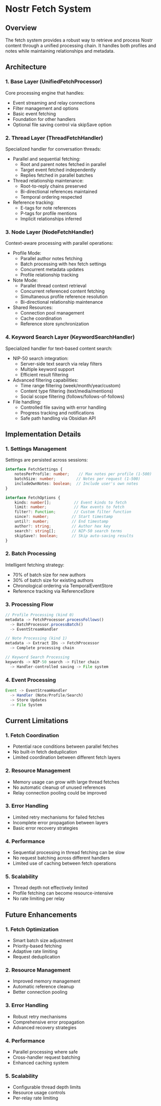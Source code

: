 # Nostr Fetch System

## Overview
The fetch system provides a robust way to retrieve and process Nostr content through a unified processing chain. It handles both profiles and notes while maintaining relationships and metadata.

## Architecture

### 1. Base Layer (UnifiedFetchProcessor)
Core processing engine that handles:
- Event streaming and relay connections
- Filter management and options
- Basic event fetching
- Foundation for other handlers
- Optional file saving control via skipSave option

### 2. Thread Layer (ThreadFetchHandler)
Specialized handler for conversation threads:
- Parallel and sequential fetching:
  * Root and parent notes fetched in parallel
  * Target event fetched independently
  * Replies fetched in parallel batches
- Thread relationship maintenance:
  * Root-to-reply chains preserved
  * Bi-directional references maintained
  * Temporal ordering respected
- Reference tracking:
  * E-tags for note references
  * P-tags for profile mentions
  * Implicit relationships inferred

### 3. Node Layer (NodeFetchHandler)
Context-aware processing with parallel operations:
- Profile Mode:
  * Parallel author notes fetching
  * Batch processing with hex fetch settings
  * Concurrent metadata updates
  * Profile relationship tracking
- Note Mode:
  * Parallel thread context retrieval
  * Concurrent referenced content fetching
  * Simultaneous profile reference resolution
  * Bi-directional relationship maintenance
- Shared Resources:
  * Connection pool management
  * Cache coordination
  * Reference store synchronization

### 4. Keyword Search Layer (KeywordSearchHandler)
Specialized handler for text-based content search:
- NIP-50 search integration:
  * Server-side text search via relay filters
  * Multiple keyword support
  * Efficient result filtering
- Advanced filtering capabilities:
  * Time range filtering (week/month/year/custom)
  * Content type filtering (text/media/mentions)
  * Social scope filtering (follows/follows-of-follows)
- File handling:
  * Controlled file saving with error handling
  * Progress tracking and notifications
  * Safe path handling via Obsidian API

## Implementation Details

### 1. Settings Management
Settings are persisted across sessions:
```typescript
interface FetchSettings {
    notesPerProfile: number;    // Max notes per profile (1-500)
    batchSize: number;         // Notes per request (1-500)
    includeOwnNotes: boolean;  // Include user's own notes
}

interface FetchOptions {
    kinds: number[];          // Event kinds to fetch
    limit: number;            // Max events to fetch
    filter?: Function;        // Custom filter function
    since?: number;          // Start timestamp
    until?: number;          // End timestamp
    author?: string;         // Author hex key
    search?: string[];       // NIP-50 search terms
    skipSave?: boolean;      // Skip auto-saving results
}
```

### 2. Batch Processing
Intelligent fetching strategy:
- 70% of batch size for new authors
- 30% of batch size for existing authors
- Chronological ordering via TemporalEventStore
- Reference tracking via ReferenceStore

### 3. Processing Flow
```typescript
// Profile Processing (kind 0)
metadata -> FetchProcessor.processFollows()
  -> BatchProcessor.processBatch()
  -> EventStreamHandler

// Note Processing (kind 1)
metadata -> Extract IDs -> FetchProcessor
  -> Complete processing chain

// Keyword Search Processing
keywords -> NIP-50 search -> Filter chain
  -> Handler-controlled saving -> File system
```

### 4. Event Processing
```typescript
Event -> EventStreamHandler
  -> Handler (Note/Profile/Search)
  -> Store Updates
  -> File System
```

## Current Limitations

### 1. Fetch Coordination
- Potential race conditions between parallel fetches
- No built-in fetch deduplication
- Limited coordination between different fetch layers

### 2. Resource Management
- Memory usage can grow with large thread fetches
- No automatic cleanup of unused references
- Relay connection pooling could be improved

### 3. Error Handling
- Limited retry mechanisms for failed fetches
- Incomplete error propagation between layers
- Basic error recovery strategies

### 4. Performance
- Sequential processing in thread fetching can be slow
- No request batching across different handlers
- Limited use of caching between fetch operations

### 5. Scalability
- Thread depth not effectively limited
- Profile fetching can become resource-intensive
- No rate limiting per relay

## Future Enhancements

### 1. Fetch Optimization
- Smart batch size adjustment
- Priority-based fetching
- Adaptive rate limiting
- Request deduplication

### 2. Resource Management
- Improved memory management
- Automatic reference cleanup
- Better connection pooling

### 3. Error Handling
- Robust retry mechanisms
- Comprehensive error propagation
- Advanced recovery strategies

### 4. Performance
- Parallel processing where safe
- Cross-handler request batching
- Enhanced caching system

### 5. Scalability
- Configurable thread depth limits
- Resource usage controls
- Per-relay rate limiting
